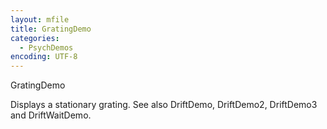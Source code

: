 ```yaml
---
layout: mfile
title: GratingDemo
categories:
  - PsychDemos
encoding: UTF-8
---
```


GratingDemo

Displays a stationary grating.  See also DriftDemo, DriftDemo2, DriftDemo3 and DriftWaitDemo.